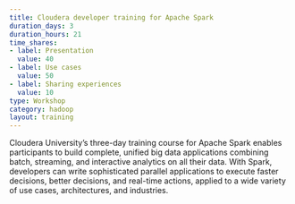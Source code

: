 ```yaml
---
title: Cloudera developer training for Apache Spark
duration_days: 3
duration_hours: 21
time_shares:
- label: Presentation
  value: 40
- label: Use cases
  value: 50
- label: Sharing experiences
  value: 10
type: Workshop
category: hadoop
layout: training
---
```


Cloudera University’s three-day training course for Apache Spark enables participants to build complete, unified big data applications combining batch, streaming, and interactive analytics on all their data. With Spark, developers can write sophisticated parallel applications to execute faster decisions, better decisions, and real-time actions, applied to a wide variety of use cases, architectures, and industries.
